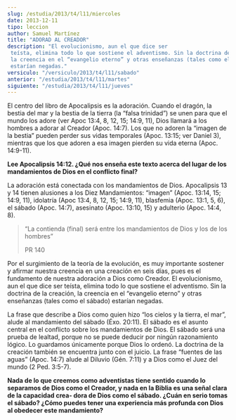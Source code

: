 ```yaml
---
slug: /estudia/2013/t4/l11/miercoles
date: 2013-12-11
tipo: leccion
author: Samuel Martínez
title: "ADORAD AL CREADOR"
description: "El evolucionismo, aun el que dice ser teísta, elimina todo lo que sostiene el adventismo. Sin la doctrina de la creación, la creencia en el “evangelio eterno” y otras enseñanzas (tales como el sábado) estarían negadas."
versiculo: "/versiculo/2013/t4/l11/sabado"
anterior: "/estudia/2013/t4/l11/martes"
siguiente: "/estudia/2013/t4/l11/jueves"
---
```


El centro del libro de Apocalipsis es la adoración. Cuando el dragón, la bestia del mar y la bestia de la tierra (la “falsa trinidad”) se unen para que el mundo los adore (ver Apoc 13:4, 8, 12, 15; 14:9, 11), Dios llamará a los hombres a adorar al Creador (Apoc. 14:7). Los que no adoren la “imagen de la bestia” pueden perder sus vidas temporales (Apoc. 13:15; ver Daniel 3), mientras que los que adoren a esa imagen pierden su vida eterna (Apoc. 14:9-11).

**Lee Apocalipsis 14:12. ¿Qué nos enseña este texto acerca del lugar de los mandamientos de Dios en el conflicto final?**

La adoración está conectada con los mandamientos de Dios. Apocalipsis 13 y 14 tienen alusiones a los Diez Mandamientos: “imagen” (Apoc. 13:14, 15; 14:9, 11), idolatría (Apoc 13:4, 8, 12, 15; 14:9, 11), blasfemia (Apoc. 13:1, 5, 6), el sábado (Apoc. 14:7), asesinato (Apoc. 13:10, 15) y adulterio (Apoc. 14:4, 8).

> “La contienda (final) será entre los mandamientos de Dios y los de los hombres”
>
> PR 140

Por el surgimiento de la teoría de la evolución, es muy importante sostener y afirmar nuestra creencia en una creación en seis días, pues es el fundamento de nuestra adoración a Dios como Creador. El evolucionismo, aun el que dice ser teísta, elimina todo lo que sostiene el adventismo. Sin la doctrina de la creación, la creencia en el “evangelio eterno” y otras enseñanzas (tales como el sábado) estarían negadas.

La frase que describe a Dios como quien hizo “los cielos y la tierra, el mar”, alude al mandamiento del sábado (Éxo. 20:11). El sábado es el asunto central en el conflicto sobre los mandamientos de Dios. El sábado será una prueba de lealtad, porque no se puede deducir por ningún razonamiento lógico. Lo guardamos únicamente porque Dios lo ordenó. La doctrina de la creación también se encuentra junto con el juicio. La frase “fuentes de las aguas” (Apoc. 14:7) alude al Diluvio (Gén. 7:11) y a Dios como el Juez del mundo (2 Ped. 3:5-7).

**Nada de lo que creemos como adventistas tiene sentido cuando lo separamos de Dios como el Creador, y nada en la Biblia es una señal clara de la capacidad crea- dora de Dios como el sábado. ¿Cuán en serio tomas el sábado? ¿Cómo puedes tener una experiencia más profunda con Dios al obedecer este mandamiento?**
